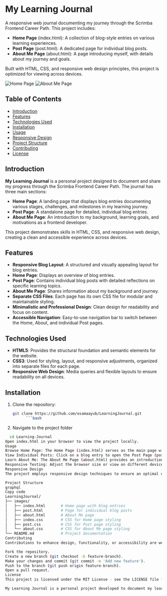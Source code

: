 # My Learning Journal

A responsive web journal documenting my journey through the Scrimba Frontend Career Path. This project includes:
- **Home Page** (index.html): A collection of blog-style entries on various learning experiences.
- **Post Page** (post.html): A dedicated page for individual blog posts.
- **About Me Page** (about.html): A page introducing myself, with details about my journey and goals.

Built with HTML, CSS, and responsive web design principles, this project is optimized for viewing across devices.

![Home Page](downloads/Screenshot-from-2024-11-05-12-17-38.png)
![About Me Page](downloads/Screenshot-from-2024-11-05-12-17-52.png)

## Table of Contents
- [Introduction](#introduction)
- [Features](#features)
- [Technologies Used](#technologies-used)
- [Installation](#installation)
- [Usage](#usage)
- [Responsive Design](#responsive-design)
- [Project Structure](#project-structure)
- [Contributing](#contributing)
- [License](#license)

## Introduction
**My Learning Journal** is a personal project designed to document and share my progress through the Scrimba Frontend Career Path. The journal has three main sections:
- **Home Page**: A landing page that displays blog entries documenting various stages, challenges, and milestones in my learning journey.
- **Post Page**: A standalone page for detailed, individual blog entries.
- **About Me Page**: An introduction to my background, learning goals, and motivations as a frontend developer.

This project demonstrates skills in HTML, CSS, and responsive web design, creating a clean and accessible experience across devices.

## Features
- **Responsive Blog Layout**: A structured and visually appealing layout for blog entries.
- **Home Page**: Displays an overview of blog entries.
- **Post Page**: Contains individual blog posts with detailed reflections on specific learning topics.
- **About Me Page**: Shares information about my background and journey.
- **Separate CSS Files**: Each page has its own CSS file for modular and maintainable styling.
- **Minimalistic and Professional Design**: Clean design for readability and focus on content.
- **Accessible Navigation**: Easy-to-use navigation bar to switch between the Home, About, and individual Post pages.

## Technologies Used
- **HTML5**: Provides the structural foundation and semantic elements for the website.
- **CSS3**: Used for styling, layout, and responsive adjustments, organized into separate files for each page.
- **Responsive Web Design**: Media queries and flexible layouts to ensure readability on all devices.

## Installation
1. Clone the repository:
   ```bash
   git clone https://github.com/osamaayub/LearningJournal.git
         ```bash
2. Navigate to the project folder
 ```bash
   cd Learning-Journal
Open index.html in your browser to view the project locally.
Usage
Browse Home Page: The Home Page (index.html) serves as the main page with a collection of blog entries summarizing my learning journey.
View Individual Posts: Click on a blog entry to open the Post Page (post.html) for detailed insights on specific topics.
Learn About Me: The About Me Page (about.html) provides an introduction to who I am, my goals, and what motivates me.
Responsive Testing: Adjust the browser size or view on different devices to see the responsive layout in action.
Responsive Design
The project employs responsive design techniques to ensure an optimal user experience on various devices. Media queries adjust font sizes, spacing, and layout based on the screen width, maintaining a clean look on mobile, tablet, and desktop screens.

Project Structure
graphql
Copy code
LearningJournal/
├── images/
│   ├── index.html       # Home page with blog entries
│   ├── post.html        # Page for individual blog posts
│   ├── about.html       # About Me page
│   ├── index.css        # CSS for Home page styling
│   ├── post.css         # CSS for Post page styling
│   └── about.css        # CSS for About Me page styling
└── README.md            # Project documentation
Contributing
Contributions to enhance design, functionality, or accessibility are welcome! Follow these steps:

Fork the repository.
Create a new branch (git checkout -b feature-branch).
Make your changes and commit (git commit -m 'Add new feature').
Push to the branch (git push origin feature-branch).
Open a pull request.
License
This project is licensed under the MIT License - see the LICENSE file for details.

My Learning Journal is a personal project developed to document my learning in the Scrimba Frontend Career Path, showcasing skills in HTML, CSS, and responsive design.
